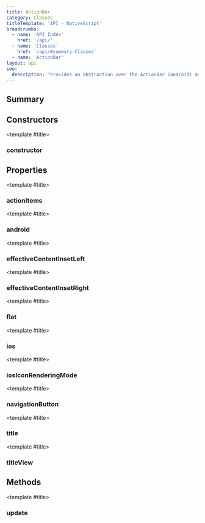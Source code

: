 ```yaml
---
title: ActionBar
category: Classes
titleTemplate: 'API - NativeScript'
breadcrumbs: 
  - name: 'API Index'
    href: '/api/'
  - name: 'Classes'
    href: '/api/#summary-Classes'
  - name: 'ActionBar'
layout: api
seo:
  description: "Provides an abstraction over the ActionBar (android) and NavigationBar (iOS)."
---
```


<!-- This page is auto generated, do not edit manually. -->
<!-- Run "yarn generate:api-docs" to regenerate -->

<script setup lang="ts">
  import { provide } from "vue";
  import API_DATA from "./ActionBar.data.json";
  
  provide('API_DATA', API_DATA);
</script>

<APIRefHierarchy v-once />

<APIRefComment commentBase64="eyJibG9ja1RhZ3MiOltdLCJtb2RpZmllclRhZ3MiOnt9LCJzdW1tYXJ5IjpbeyJraW5kIjoidGV4dCIsInRleHQiOiJQcm92aWRlcyBhbiBhYnN0cmFjdGlvbiBvdmVyIHRoZSBBY3Rpb25CYXIgKGFuZHJvaWQpIGFuZCBOYXZpZ2F0aW9uQmFyIChpT1MpLiJ9XX0=" v-once />

## <Heading ignore>Summary</Heading>

<APIRefSummary v-once />

## Constructors

<div class="">

<APIRef for="5246" v-once>

<template #title>

### constructor

</template>

</APIRef>

</div>

## Properties

<div class="">

<APIRef for="5252" v-once>

<template #title>

### actionItems

</template>

</APIRef>

</div>

<div class="">

<APIRef for="5253" v-once>

<template #title>

### android

</template>

</APIRef>

</div>

<div class="isPublic">

<APIRef for="5256" v-once>

<template #title>

### effectiveContentInsetLeft

</template>

</APIRef>

</div>

<div class="isPublic">

<APIRef for="5257" v-once>

<template #title>

### effectiveContentInsetRight

</template>

</APIRef>

</div>

<div class="">

<APIRef for="5251" v-once>

<template #title>

### flat

</template>

</APIRef>

</div>

<div class="">

<APIRef for="5254" v-once>

<template #title>

### ios

</template>

</APIRef>

</div>

<div class="">

<APIRef for="5255" v-once>

<template #title>

### iosIconRenderingMode

</template>

</APIRef>

</div>

<div class="">

<APIRef for="5250" v-once>

<template #title>

### navigationButton

</template>

</APIRef>

</div>

<div class="">

<APIRef for="5248" v-once>

<template #title>

### title

</template>

</APIRef>

</div>

<div class="">

<APIRef for="5249" v-once>

<template #title>

### titleView

</template>

</APIRef>

</div>

## Methods

<div class="">

<APIRef for="5258" v-once>

<template #title>

### update

</template>

</APIRef>

</div>
